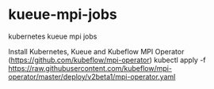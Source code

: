 # kueue-mpi-jobs
kubernetes kueue mpi jobs

Install Kubernetes, Kueue and Kubeflow MPI Operator (https://github.com/kubeflow/mpi-operator)
kubectl apply -f https://raw.githubusercontent.com/kubeflow/mpi-operator/master/deploy/v2beta1/mpi-operator.yaml
